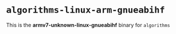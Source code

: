 # `algorithms-linux-arm-gnueabihf`

This is the **armv7-unknown-linux-gnueabihf** binary for `algorithms`
